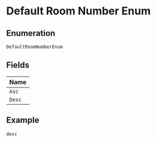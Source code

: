 
# Default Room Number Enum

## Enumeration

`DefaultRoomNumberEnum`

## Fields

| Name |
|  --- |
| `Asc` |
| `Desc` |

## Example

```
desc
```

